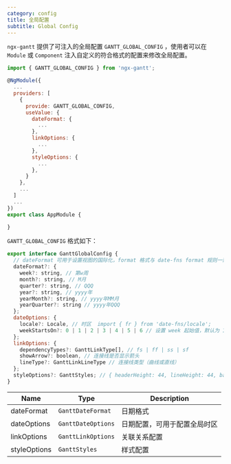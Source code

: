 ```yaml
---
category: config
title: 全局配置
subtitle: Global Config
---
```


`ngx-gantt` 提供了可注入的全局配置 `GANTT_GLOBAL_CONFIG` ，使用者可以在 `Module` 或 `Component` 注入自定义的符合格式的配置来修改全局配置。

```javascript
import { GANTT_GLOBAL_CONFIG } from 'ngx-gantt';

@NgModule({
  ...
  providers: [
    {
      provide: GANTT_GLOBAL_CONFIG,
      useValue: {
        dateFormat: {
          ...
        },
        linkOptions: {
          ...
        },
        styleOptions: {
          ...
        },
      }
    },
    ...
  ]
  ...
})
export class AppModule {

}

```

`GANTT_GLOBAL_CONFIG` 格式如下：

```javascript
export interface GanttGlobalConfig {
  // dateFormat 可用于设置视图的国际化，format 格式与 date-fns format 规则一致
  dateFormat?: {
    week?: string, // 第w周
    month?: string, // M月
    quarter?: string, // QQQ
    year?: string, // yyyy年
    yearMonth?: string, // yyyy年MM月
    yearQuarter?: string // yyyy年QQQ
  };
  dateOptions: {
    locale?: Locale, // 时区  import { fr } from 'date-fns/locale';
    weekStartsOn?: 0 | 1 | 2 | 3 | 4 | 5 | 6 // 设置 week 起始值，默认为 1
  };
  linkOptions: {
    dependencyTypes?: GanttLinkType[], // fs | ff | ss | sf
    showArrow?: boolean, // 连接线是否显示箭头
    lineType?: GanttLinkLineType // 连接线类型（曲线或直线）
  };
  styleOptions?: GanttStyles; // { headerHeight: 44, lineHeight: 44, barHeight: 22 }
}
```

| Name         | Type               | Description                  |
| ------------ | ------------------ | ---------------------------- |
| dateFormat   | `GanttDateFormat`  | 日期格式                     |
| dateOptions  | `GanttDateOptions` | 日期配置，可用于配置全局时区 |
| linkOptions  | `GanttLinkOptions` | 关联关系配置                 |
| styleOptions | `GanttStyles`      | 样式配置                     |
